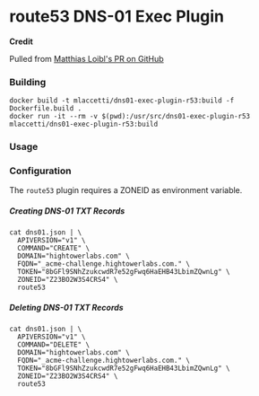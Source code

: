 # route53 DNS-01 Exec Plugin

**Credit**

Pulled from [Matthias Loibl's PR on GitHub](https://github.com/kelseyhightower/dns01-exec-plugins/pull/1)

### Building

```
docker build -t mlaccetti/dns01-exec-plugin-r53:build -f Dockerfile.build .
docker run -it --rm -v $(pwd):/usr/src/dns01-exec-plugin-r53 mlaccetti/dns01-exec-plugin-r53:build
```

### Usage

### Configuration

The `route53` plugin requires a ZONEID as environment variable.

##### Creating DNS-01 TXT Records

```
cat dns01.json | \
  APIVERSION="v1" \
  COMMAND="CREATE" \
  DOMAIN="hightowerlabs.com" \
  FQDN="_acme-challenge.hightowerlabs.com." \
  TOKEN="8bGFl9SNhZzukcwdR7e52gFwq6HaEHB43LbimZQwnLg" \
  ZONEID="Z23BO2W3S4CRS4" \
  route53
```

##### Deleting DNS-01 TXT Records

```
cat dns01.json | \
  APIVERSION="v1" \
  COMMAND="DELETE" \
  DOMAIN="hightowerlabs.com" \
  FQDN="_acme-challenge.hightowerlabs.com." \
  TOKEN="8bGFl9SNhZzukcwdR7e52gFwq6HaEHB43LbimZQwnLg" \
  ZONEID="Z23BO2W3S4CRS4" \
  route53
```
